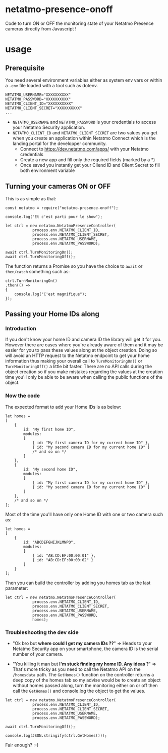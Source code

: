 # netatmo-presence-onoff
Code to turn ON or OFF the monitoring state of your Netatmo Presence cameras directly from Javascript !


# usage
## Prerequisite
You need several environment variables either as system env vars or within a `.env` file loaded with a tool such as dotenv.
```
NETATMO_USERNAME="XXXXXXXXXX"
NETATMO_PASSWORD="XXXXXXXXXX"
NETATMO_CLIENT_ID="XXXXXXXXXX"
NETATMO_CLIENT_SECRET="XXXXXXXXXX"
...
```

- `NETATMO_USERNAME` and `NETATMO_PASSWORD` is your credentials to access your Netatmo Security application.
- `NETATMO_CLIENT_ID` and `NETATMO_CLIENT_SECRET` are two values you get when you create an application within Netatmo Connect which is the landing portal for the developper community.
  * Connect to https://dev.netatmo.com/apps/ with your Netatmo credentials
  * Create a new app and fill only the required fields (marked by a *)
  * Once saved you instantly get your Cliend ID and Client Secret to fill both environment variable


## Turning your cameras ON or OFF
This is as simple as that:
```
const netatmo = require("netatmo-presence-onoff");

console.log("Et c'est parti pour le show");

let ctrl = new netatmo.NetatmoPresenceController(
            process.env.NETATMO_CLIENT_ID,
            process.env.NETATMO_CLIENT_SECRET,
            process.env.NETATMO_USERNAME,
            process.env.NETATMO_PASSWORD);

await ctrl.TurnMonitoringOn();
await ctrl.TurnMonitoringOff();
```
The function returns a Promise so you have the choice to `await` or `then/catch` something such as:
```
ctrl.TurnMonitoringOn()
.then(() =>
{
    console.log("C'est magnifique");
});
```

## Passing your Home IDs along
### Introduction
If you don't know your home ID and camera ID the library will get it for you. However there are cases where you're already aware of them and it may be easier for you to pass these values along at the object creation.
Doing so will avoid an HTTP request to the Netatmo endpoint to get your home information thus making your overall call to `TurnMonitoringOn()` or `TurnMonitoringOff()` a little bit faster.
There are no API calls during the object creation so if you make mistakes regarding the values at the creation time you'll only be able to be aware when calling the public functions of the object.

### Now the code
The expected format to add your Home IDs is as below:
```
let homes =
[
    {
        id: "My first home ID",
        modules:
        [
            { id: "My first camera ID for my current home ID" },
            { id: "My second camera ID for my current home ID" }
            /* and so on */
        ]
    },
    {
        id: "My second home ID",
        modules:
        [
            { id: "My first camera ID for my current home ID" },
            { id: "My second camera ID for my current home ID" }
        ]
    },
    /* and so on */
];
```

Most of the time you'll have only one Home ID with one or two camera such as:
```
let homes =
[
    {
        id: "ABCDEFGHIJKLMNPO",
        modules:
        [
            { id: "AB:CD:EF:00:00:01" },
            { id: "AB:CD:EF:00:00:02" }
        ]
    }
];
```

Then you can build the controller by adding you homes tab as the last parameter:
```
let ctrl = new netatmo.NetatmoPresenceController(
            process.env.NETATMO_CLIENT_ID,
            process.env.NETATMO_CLIENT_SECRET,
            process.env.NETATMO_USERNAME,
            process.env.NETATMO_PASSWORD,
            homes);
```

### Troubleshooting the dev side
- "Ok bro but **where could I get my camera IDs ??**" => Heads to your Netatmo Security app on your smartphone, the camera ID is the serial number of your camera.

- "You killing it man but **I'm stuck finding my home ID. Any ideas ?**" => That's more tricky as you need to call the Netatmo API on the `/homesdata` path. The `GetHomes()` function on the controller returns a deep copy of the homes tab so my advise would be to create an object without homes passed along, turn the monitoring either on or off then call the `GetHomes()` and console.log the object to get the values.
```
let ctrl = new netatmo.NetatmoPresenceController(
            process.env.NETATMO_CLIENT_ID,
            process.env.NETATMO_CLIENT_SECRET,
            process.env.NETATMO_USERNAME,
            process.env.NETATMO_PASSWORD);

await ctrl.TurnMonitoringOff();

console.log(JSON.stringify(ctrl.GetHomes()));
```
Fair enough? :-)
